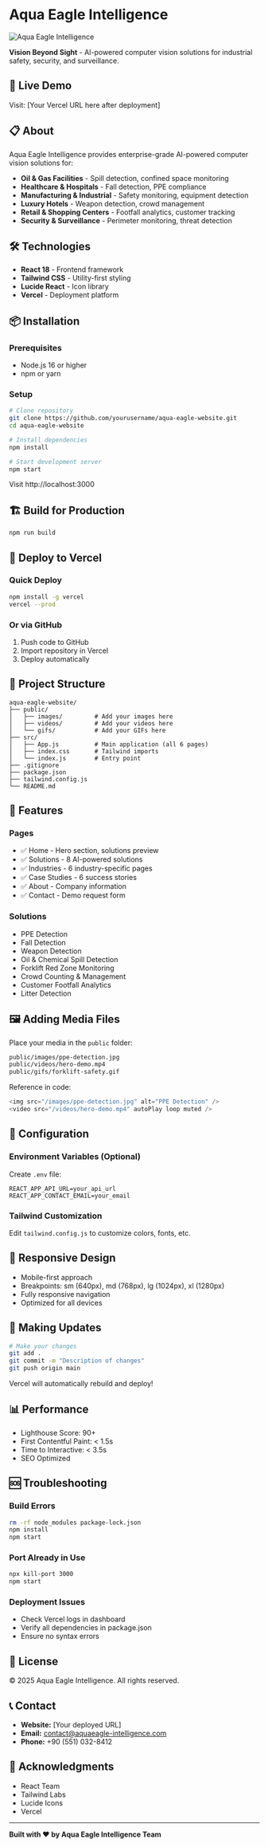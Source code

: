 # Aqua Eagle Intelligence

![Aqua Eagle Intelligence](https://i.postimg.cc/MGg7HkdC/1000054637-removebg-preview.png)

**Vision Beyond Sight** - AI-powered computer vision solutions for industrial safety, security, and surveillance.

## 🚀 Live Demo

Visit: [Your Vercel URL here after deployment]

## 📋 About

Aqua Eagle Intelligence provides enterprise-grade AI-powered computer vision solutions for:

- **Oil & Gas Facilities** - Spill detection, confined space monitoring
- **Healthcare & Hospitals** - Fall detection, PPE compliance
- **Manufacturing & Industrial** - Safety monitoring, equipment detection
- **Luxury Hotels** - Weapon detection, crowd management
- **Retail & Shopping Centers** - Footfall analytics, customer tracking
- **Security & Surveillance** - Perimeter monitoring, threat detection

## 🛠️ Technologies

- **React 18** - Frontend framework
- **Tailwind CSS** - Utility-first styling
- **Lucide React** - Icon library
- **Vercel** - Deployment platform

## 📦 Installation

### Prerequisites
- Node.js 16 or higher
- npm or yarn

### Setup

```bash
# Clone repository
git clone https://github.com/yourusername/aqua-eagle-website.git
cd aqua-eagle-website

# Install dependencies
npm install

# Start development server
npm start
```

Visit http://localhost:3000

## 🏗️ Build for Production

```bash
npm run build
```

## 🚀 Deploy to Vercel

### Quick Deploy
```bash
npm install -g vercel
vercel --prod
```

### Or via GitHub
1. Push code to GitHub
2. Import repository in Vercel
3. Deploy automatically

## 📁 Project Structure

```
aqua-eagle-website/
├── public/
│   ├── images/         # Add your images here
│   ├── videos/         # Add your videos here
│   └── gifs/           # Add your GIFs here
├── src/
│   ├── App.js          # Main application (all 6 pages)
│   ├── index.css       # Tailwind imports
│   └── index.js        # Entry point
├── .gitignore
├── package.json
├── tailwind.config.js
└── README.md
```

## 🎨 Features

### Pages
- ✅ Home - Hero section, solutions preview
- ✅ Solutions - 8 AI-powered solutions
- ✅ Industries - 6 industry-specific pages
- ✅ Case Studies - 6 success stories
- ✅ About - Company information
- ✅ Contact - Demo request form

### Solutions
- PPE Detection
- Fall Detection
- Weapon Detection
- Oil & Chemical Spill Detection
- Forklift Red Zone Monitoring
- Crowd Counting & Management
- Customer Footfall Analytics
- Litter Detection

## 🖼️ Adding Media Files

Place your media in the `public` folder:

```bash
public/images/ppe-detection.jpg
public/videos/hero-demo.mp4
public/gifs/forklift-safety.gif
```

Reference in code:
```javascript
<img src="/images/ppe-detection.jpg" alt="PPE Detection" />
<video src="/videos/hero-demo.mp4" autoPlay loop muted />
```

## 🔧 Configuration

### Environment Variables (Optional)
Create `.env` file:
```
REACT_APP_API_URL=your_api_url
REACT_APP_CONTACT_EMAIL=your_email
```

### Tailwind Customization
Edit `tailwind.config.js` to customize colors, fonts, etc.

## 📱 Responsive Design

- Mobile-first approach
- Breakpoints: sm (640px), md (768px), lg (1024px), xl (1280px)
- Fully responsive navigation
- Optimized for all devices

## 🔄 Making Updates

```bash
# Make your changes
git add .
git commit -m "Description of changes"
git push origin main
```

Vercel will automatically rebuild and deploy!

## 📊 Performance

- Lighthouse Score: 90+
- First Contentful Paint: < 1.5s
- Time to Interactive: < 3.5s
- SEO Optimized

## 🆘 Troubleshooting

### Build Errors
```bash
rm -rf node_modules package-lock.json
npm install
npm start
```

### Port Already in Use
```bash
npx kill-port 3000
npm start
```

### Deployment Issues
- Check Vercel logs in dashboard
- Verify all dependencies in package.json
- Ensure no syntax errors

## 📄 License

© 2025 Aqua Eagle Intelligence. All rights reserved.

## 📞 Contact

- **Website:** [Your deployed URL]
- **Email:** contact@aquaeagle-intelligence.com
- **Phone:** +90 (551) 032-8412

## 🙏 Acknowledgments

- React Team
- Tailwind Labs
- Lucide Icons
- Vercel

---

**Built with ❤️ by Aqua Eagle Intelligence Team**